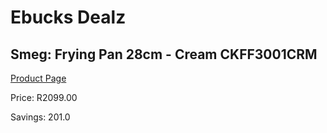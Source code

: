 
# Ebucks Dealz
## Smeg: Frying Pan 28cm - Cream CKFF3001CRM
[Product Page](https://www.ebucks.com/web/shop/productSelected.do?prodId=1170696296&catId=1196428103)

Price: R2099.00

Savings: 201.0


	